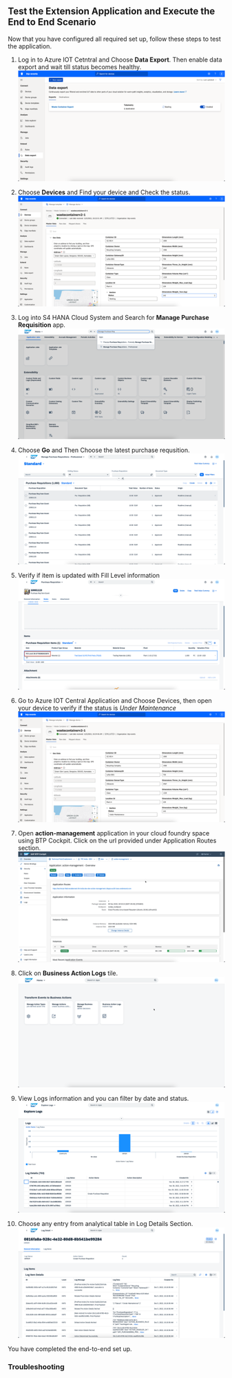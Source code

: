 ## Test the Extension Application and Execute the End to End Scenario

Now that you have configured all required set up, follow these steps to test the application.
1. Log in to Azure IOT Cetntral and Choose **Data Export**. Then enable data export and wait till status becomes healthy.
    ![plot](./images/StartDataExport.png)

2. Choose **Devices** and Find your device and Check the status.
    ![plot](./images/DeviceStatusWorking.png)

3. Log into S4 HANA Cloud System and Search for **Manage Purchase Requisition** app.
    ![plot](./images/S4HANASearchApp.png)

4. Choose **Go** and Then Choose the latest purchase requsition.
    ![plot](./images/PurchaseRequisitionList.png)

5. Verify if item is updated with Fill Level information
    ![plot](./images/PurchaseRequsitionWithFillLevel.png)

6. Go to Azure IOT Central Application and Choose Devices, then open your device to verify if the status is _Under Maintenance_
    ![plot](./images/DeviceStatusUnderMaintenance.png)

7. Open **action-management** application in your cloud foundry space using BTP Cockpit. Click on the url provided under Application Routes section.
    ![plot](./images/ActionManagementApplication.png)

8. Click on **Business Action Logs** tile.
    ![plot](./images/ActionManagementHome.png)

9. View Logs information and you can filter by date and status. 
    ![plot](./images/LogsListView.png)

10. Choose any entry from analytical table in Log Details Section.
    ![plot](./images/LogsDetailView.png)

You have completed the end-to-end set up.

### Troubleshooting


